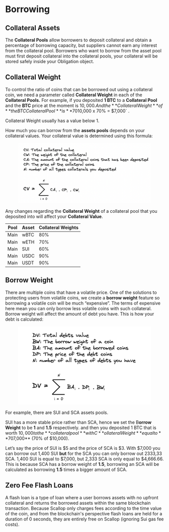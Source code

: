 # Borrowing

## Collateral Assets

The **Collateral Pools** allow borrowers to deposit collateral and obtain a percentage of borrowing capacity, but suppliers cannot earn any interest from the collateral pool. Borrowers who want to borrow from the asset pool must first deposit collateral into the collateral pools, your collateral will be stored safely inside your Obligation object.&#x20;

## Collateral Weight

To control the ratio of coins that can be borrowed out using a collateral coin, we need a parameter called **Collateral Weight** in each of the **Collateral Pools.** For example, if you deposited **1 BTC** to a **Collateral Pool** and the **BTC** price at the moment is $10,000. And the **Collateral Weight** of **the BTC Collateral Pool** is **70%**. That means you can only borrow out **70%** of your BTC coins value or equal to `$10,000 x 70% = $7,000` .

Collateral Weight usually has a value below 1.

How much you can borrow from the **assets pools** depends on your collateral values. Your collateral value is determined using this formula:

<figure><img src="../.gitbook/assets/image (1) (1).png" alt=""><figcaption></figcaption></figure>

Any changes regarding the **Collateral Weight** of a collateral pool that you deposited into will affect your **Collateral Value**.

| Pool | Asset | Collateral Weights |
| ---- | ----- | ------------------ |
| Main | wBTC  | 80%                |
| Main | wETH  | 70%                |
| Main | SUI   | 60%                |
| Main | USDC  | 90%                |
| Main | USDT  | 90%                |

## Borrow Weight

There are multiple coins that have a volatile price. One of the solutions to protecting users from volatile coins, we create a **borrow weight** feature so borrowing a volatile coin will be much “expensive”. The terms of expensive here mean you can only borrow less volatile coins with such collateral. Borrow weight will affect the amount of debt you have. This is how your debt is calculated:

<figure><img src="../.gitbook/assets/image.png" alt=""><figcaption></figcaption></figure>

For example, there are SUI and SCA assets pools.

SUI has a more stable price rather than SCA, hence we set the B**orrow Weight** to be **1** and **1.5** respectively. and then you deposited 1 BTC that is worth $10,000 to the **collateral pool** with C**ollateral Weight** equal to **70%** and your collateral value is **$7,000** (70% of $10,000).

Let’s say the price of SUI is $5 and the price of SCA is $3. With $7,000 you can borrow out 1,400 SUI **but** for the SCA you can only borrow out 2333,33 SCA. 1,400 SUI is equal to $7,000, but 2,333 SCA is only equal to $4,666.66. This is because SCA has a borrow weight of **1.5**, borrowing an SCA will be calculated as borrowing **1.5** times a bigger amount of SCA.

## Zero Fee Flash Loans

A flash loan is a type of loan where a user borrows assets with no upfront collateral and returns the borrowed assets within the same blockchain transaction. Because Scallop only charges fees according to the time value of the coin, and from the blockchain's perspective flash loans are held for a duration of 0 seconds, they are entirely free on Scallop (ignoring Sui gas fee costs).
